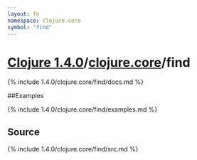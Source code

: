 ```yaml
---
layout: fn
namespace: clojure.core
symbol: "find"
---
```


# [Clojure 1.4.0](../../)/[clojure.core](../)/find

{% include 1.4.0/clojure.core/find/docs.md %}

##Examples

{% include 1.4.0/clojure.core/find/examples.md %}
## Source
{% include 1.4.0/clojure.core/find/src.md %}

